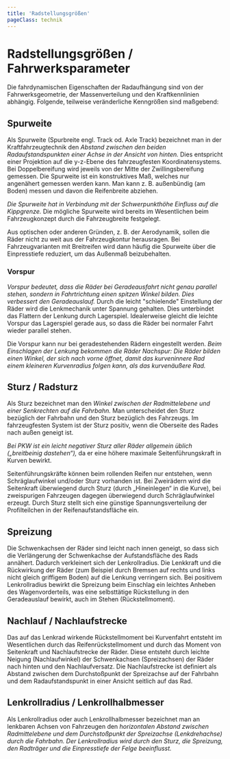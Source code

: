 ```yaml
---
title: 'Radstellungsgrößen'
pageClass: technik
---
```


<infoBox>

# Radstellungsgrößen / Fahrwerksparameter

Die fahrdynamischen Eigenschaften der Radaufhängung sind von der Fahrwerksgeometrie, der Massenverteilung und den Kraftkennlinien abhängig. Folgende, teilweise veränderliche Kenngrößen sind maßgebend:

</infoBox>

<YouTube videoid="EK1wjCeZzMY" desc="Die Achseinstellung verstehen" />

<newSection title="Spurweite">

## Spurweite

Als Spurweite (Spurbreite engl. Track od. Axle Track) bezeichnet man in der Kraftfahrzeugtechnik den *Abstand zwischen den beiden Radaufstandspunkten einer Achse in der Ansicht von hinten.* Dies entspricht einer Projektion auf die y-z-Ebene des fahrzeugfesten Koordinatensystems. Bei Doppelbereifung wird jeweils von der Mitte der Zwillingsbereifung gemessen. Die Spurweite ist ein konstruktives Maß, welches nur angenähert gemessen werden kann. Man kann z. B. außenbündig (am Boden) messen und davon die Reifenbreite abziehen.

*Die Spurweite hat in Verbindung mit der Schwerpunkthöhe Einfluss auf die Kippgrenze.* Die mögliche Spurweite wird bereits im Wesentlichen beim Fahrzeugkonzept durch die Fahrzeugbreite festgelegt.

Aus optischen oder anderen Gründen, z. B. der Aerodynamik, sollen die Räder nicht zu weit aus der Fahrzeugkontur herausragen. Bei Fahrzeugvarianten mit Breitreifen wird dann häufig die Spurweite über die Einpresstiefe reduziert, um das Außenmaß beizubehalten.


### Vorspur

*Vorspur bedeutet, dass die Räder bei Geradeausfahrt nicht genau parallel stehen, sondern in Fahrtrichtung einen spitzen Winkel bilden. Dies verbessert den Geradeauslauf.* Durch die leicht "schielende" Einstellung der Räder wird die Lenkmechanik unter Spannung gehalten. Dies unterbindet das Flattern der Lenkung durch Lagerspiel. Idealerweise gleicht die leichte Vorspur das Lagerspiel gerade aus, so dass die Räder bei normaler Fahrt wieder parallel stehen.

Die Vorspur kann nur bei geradestehenden Rädern eingestellt werden. *Beim Einschlagen der Lenkung bekommen die Räder Nachspur: Die Räder bilden einen Winkel, der sich nach vorne öffnet, damit das kurveninnere Rad einem kleineren Kurvenradius folgen kann, als das kurvenäußere Rad.*


<YouTube videoid="L0qaih0wTZE" start="9" desc="Spurweite, Vorspur, Nachspur" />

</newSection>

<newSection title="Sturz / Radsturz">

## Sturz / Radsturz

Als Sturz bezeichnet man den *Winkel zwischen der Radmittelebene und einer Senkrechten auf die Fahrbahn.* Man unterscheidet den Sturz bezüglich der Fahrbahn und den Sturz bezüglich des Fahrzeugs. Im fahrzeugfesten System ist der Sturz positiv, wenn die Oberseite des Rades nach außen geneigt ist.

*Bei PKW ist ein leicht negativer Sturz aller Räder allgemein üblich („breitbeinig dastehen“),* da er eine höhere maximale Seitenführungskraft in Kurven bewirkt.

Seitenführungskräfte können beim rollenden Reifen nur entstehen, wenn Schräglaufwinkel und/oder Sturz vorhanden ist. Bei Zweirädern wird die Seitenkraft überwiegend durch Sturz (durch „Hineinlegen“ in die Kurve), bei zweispurigen Fahrzeugen dagegen überwiegend durch Schräglaufwinkel erzeugt. Durch Sturz stellt sich eine günstige Spannungsverteilung der Profilteilchen in der Reifenaufstandsfläche ein. 

<YouTube videoid="sCOxpoEDZBg" start="9" desc="Sturz" />

</newSection>

<newSection title="Spreizung">

## Spreizung

Die Schwenkachsen der Räder sind leicht nach innen geneigt, so dass sich die Verlängerung der Schwenkachse der Aufstandsfläche des Rads annähert. Dadurch verkleinert sich der Lenkrollradius. Die Lenkkraft und die Rückwirkung der Räder (zum Beispiel durch Bremsen auf rechts und links nicht gleich griffigem Boden) auf die Lenkung verringern sich. Bei positivem Lenkrollradius bewirkt die Spreizung beim Einschlag ein leichtes Anheben des Wagenvorderteils, was eine selbsttätige Rückstellung in den Geradeauslauf bewirkt, auch im Stehen (Rückstellmoment).

<YouTube videoid="GSP6LTJwT1E" start="9" desc="Spreizung" />

</newSection>

<newSection title="Nachlauf">

## Nachlauf / Nachlaufstrecke

Das auf das Lenkrad wirkende Rückstellmoment bei Kurvenfahrt entsteht im Wesentlichen durch das Reifenrückstellmoment und durch das Moment von Seitenkraft und Nachlaufstrecke der Räder. Diese entsteht durch leichte Neigung (Nachlaufwinkel) der Schwenkachsen (Spreizachsen) der Räder nach hinten und den Nachlaufversatz. Die Nachlaufstrecke ist definiert als Abstand zwischen dem Durchstoßpunkt der Spreizachse auf der Fahrbahn und dem Radaufstandspunkt in einer Ansicht seitlich auf das Rad.

<YouTube videoid="DC6Opx_3EUo" start="9" desc="Wie kehrt das Lenkrad automatisch zur Mitte zurück" />

<YouTube videoid="IkGsruoOTbk" start="9" desc="Nachlauf" />

</newSection>

<newSection title="Lenkrollradius">

## Lenkrollradius / Lenkrollhalbmesser

Als Lenkrollradius oder auch Lenkrollhalbmesser bezeichnet man an lenkbaren Achsen von Fahrzeugen den *horizontalen Abstand zwischen Radmittelebene und dem Durchstoßpunkt der Spreizachse (Lenkdrehachse) durch die Fahrbahn. Der Lenkrollradius wird durch den Sturz, die Spreizung, den Radträger und die Einpresstiefe der Felge beeinflusst.*

<YouTube videoid="mnH3IplIIls" start="9" desc="Lenkrollradius" />

</newSection>